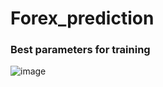 # Forex_prediction

### Best parameters for training
![image](https://github.com/user-attachments/assets/0fc5a039-5c98-4d91-98bc-9060faa7791c)
